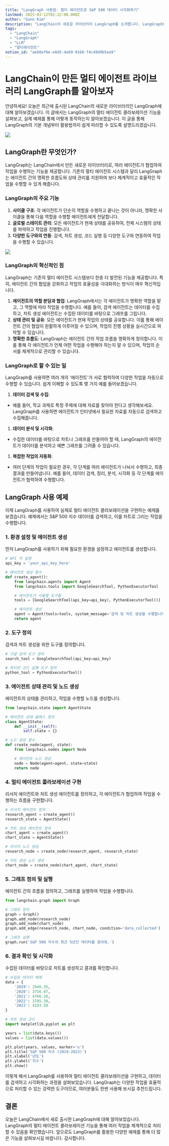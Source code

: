 ```yaml
---
title: "LangGraph 사용법: 멀티 에이전트로 S&P 500 데이터 시각화하기"
lastmod: 2025-03-12T02:22:00.000Z
author: "Gunn Kim"
description: "LangChain의 새로운 라이브러리 LangGraph를 소개합니다. LangGraph를 사용하여 멀티 에이전트 콜라보레이션을 구현하고 S&P 500 지수 데이터를 검색하고 시각화하는 방법을 알아보세요."
tags:
  - "LangChain"
  - "LangGraph"
  - "LLM"
  - "멀티에이전트"
notion_id: "ae60af6e-e8d5-4a69-9168-f4c49d9b5ea9"
---
```


# LangChain이 만든 멀티 에이전트 라이브러리 LangGraph를 알아보자

안녕하세요! 오늘은 최근에 출시된 LangChain의 새로운 라이브러리인 LangGraph에 대해 알아보겠습니다. 이 글에서는 LangGraph의 멀티 에이전트 콜라보레이션 기능을 살펴보고, 실제 예제를 통해 어떻게 동작하는지 알아보겠습니다. 이 글을 통해 LangGraph의 기본 개념부터 활용법까지 쉽게 따라할 수 있도록 설명드리겠습니다.

![](https://prod-files-secure.s3.us-west-2.amazonaws.com/94f51666-273a-443d-bf89-42827b5b6876/fed4ecbe-e2cc-4b1a-8639-2644d21b4c37/Untitled.png?X-Amz-Algorithm=AWS4-HMAC-SHA256&X-Amz-Content-Sha256=UNSIGNED-PAYLOAD&X-Amz-Credential=ASIAZI2LB466YUA4TBEW%2F20250314%2Fus-west-2%2Fs3%2Faws4_request&X-Amz-Date=20250314T044737Z&X-Amz-Expires=3600&X-Amz-Security-Token=IQoJb3JpZ2luX2VjEJz%2F%2F%2F%2F%2F%2F%2F%2F%2F%2FwEaCXVzLXdlc3QtMiJIMEYCIQDkUeoi196hcFUCcg2tipkgUunQfwH1FKKOj3Xp3jKdCwIhAOxGPaG5EJvKeI6y9pc%2B7cUBLZ7dnlZ%2F3rXB4Xh5dflKKogECOX%2F%2F%2F%2F%2F%2F%2F%2F%2F%2FwEQABoMNjM3NDIzMTgzODA1IgwKavaeSytQ4wwzzIsq3AM6kqHOj94WQLLlXULgkAniFgiXjiXGHPJAPb5P%2F4DBBqBLfDvoBjPBJ4TyUwKlGL4xLbUnCJT6DdqlF8YBgnqfsCqvlSuGHlVBDwrHHhxfgxZ1x1ObwEMqgPvgAun%2FONqO8jknuXcNT9UnbZYu858VRV5Hqaa4ffD1f3MYtPhJj7fbE5kTTF%2Fw%2Fuhj52nwu1VrTH%2B0vQngQvgSv3WNSdqsMj0c2S6IoJ8dwsmQGUmQbobxsPUSYcqfUxP6BdHGSOQhOylHqtlZnlqxI5uKMu6ScLNVJu35isoeFNX6OLQEEY6OZKNiOChSnI6skCAAjGR8alruUl4O3PZLYvidRTmnIN4flsvQDI9JGyhhleK2nVBm0r2l5roS255YQDdW%2B4J0nRyCEYVJaFWNF%2Bppmd2%2BTmLLuYV70mNK7CYxSbnRM2SBiBqUYVL00Kxxs3cKVENsB2jzVyQd8lz2BeAcEjdD3vVsCU21Lc9Un45ucHSXAcSXz565mJOIF57haZEjuL0ntRfmFmlP0zPL9I94dzpc8bddl7YtRE2COBOJCoK%2FrpP3sZ36%2BnrZaGdI14oxIqAP0hs3PSkbVdYFuI1YTB3TCAs4VSjVp5EKEWoaArVTfT0VlwiGRV7%2FRN5ChTDezM6%2BBjqkAR9Rk9xghXCPdzumXXKJrcscVnZkFyszrMYNvkXcek6ar%2F2nwfNS7wSad1VMypWxH2s%2B%2FoL3saf0jfZFz1hP2Y4m3B6QlBPDaCDHRNLwO%2BOBCNEnHhvrmHX9WsOD5VRFGa%2BQ2xWa5%2BOFNm3n7qy62UpgpKaPUM00yd%2FPfoHQQdjyJ3TjWcoPajNS0CAorFuI3N%2FhFYCORx4TZklkISHRYHZdNpT4&X-Amz-Signature=1dc7ac4d7951f53017382f6a940dad5bf8af8dc76bacfca500f76ea0e551ed67&X-Amz-SignedHeaders=host&x-id=GetObject)

## LangGraph란 무엇인가?

LangGraph는 LangChain에서 만든 새로운 라이브러리로, 여러 에이전트가 협업하여 작업을 수행하는 기능을 제공합니다. 기존의 멀티 에이전트 시스템과 달리 LangGraph는 에이전트 간의 명확한 흐름도와 상태 관리를 지원하여 보다 체계적이고 효율적인 작업을 수행할 수 있게 해줍니다.

### LangGraph의 주요 기능

1. **사이클 구조**: 각 에이전트가 단순히 역할을 수행하고 끝나는 것이 아니라, 명확한 사이클을 통해 다음 역할을 수행할 에이전트에게 전달합니다.
1. **글로벌 스테이트 관리**: 모든 에이전트가 현재 상태를 공유하여, 전체 시스템의 상태를 파악하고 작업을 진행합니다.
1. **다양한 도구와의 연동**: 검색, 차트 생성, 코드 실행 등 다양한 도구와 연동하여 작업을 수행할 수 있습니다.

![](https://prod-files-secure.s3.us-west-2.amazonaws.com/94f51666-273a-443d-bf89-42827b5b6876/d3ebb614-4ce4-4676-b5eb-de8883f890c6/Untitled.png?X-Amz-Algorithm=AWS4-HMAC-SHA256&X-Amz-Content-Sha256=UNSIGNED-PAYLOAD&X-Amz-Credential=ASIAZI2LB466YUA4TBEW%2F20250314%2Fus-west-2%2Fs3%2Faws4_request&X-Amz-Date=20250314T044737Z&X-Amz-Expires=3600&X-Amz-Security-Token=IQoJb3JpZ2luX2VjEJz%2F%2F%2F%2F%2F%2F%2F%2F%2F%2FwEaCXVzLXdlc3QtMiJIMEYCIQDkUeoi196hcFUCcg2tipkgUunQfwH1FKKOj3Xp3jKdCwIhAOxGPaG5EJvKeI6y9pc%2B7cUBLZ7dnlZ%2F3rXB4Xh5dflKKogECOX%2F%2F%2F%2F%2F%2F%2F%2F%2F%2FwEQABoMNjM3NDIzMTgzODA1IgwKavaeSytQ4wwzzIsq3AM6kqHOj94WQLLlXULgkAniFgiXjiXGHPJAPb5P%2F4DBBqBLfDvoBjPBJ4TyUwKlGL4xLbUnCJT6DdqlF8YBgnqfsCqvlSuGHlVBDwrHHhxfgxZ1x1ObwEMqgPvgAun%2FONqO8jknuXcNT9UnbZYu858VRV5Hqaa4ffD1f3MYtPhJj7fbE5kTTF%2Fw%2Fuhj52nwu1VrTH%2B0vQngQvgSv3WNSdqsMj0c2S6IoJ8dwsmQGUmQbobxsPUSYcqfUxP6BdHGSOQhOylHqtlZnlqxI5uKMu6ScLNVJu35isoeFNX6OLQEEY6OZKNiOChSnI6skCAAjGR8alruUl4O3PZLYvidRTmnIN4flsvQDI9JGyhhleK2nVBm0r2l5roS255YQDdW%2B4J0nRyCEYVJaFWNF%2Bppmd2%2BTmLLuYV70mNK7CYxSbnRM2SBiBqUYVL00Kxxs3cKVENsB2jzVyQd8lz2BeAcEjdD3vVsCU21Lc9Un45ucHSXAcSXz565mJOIF57haZEjuL0ntRfmFmlP0zPL9I94dzpc8bddl7YtRE2COBOJCoK%2FrpP3sZ36%2BnrZaGdI14oxIqAP0hs3PSkbVdYFuI1YTB3TCAs4VSjVp5EKEWoaArVTfT0VlwiGRV7%2FRN5ChTDezM6%2BBjqkAR9Rk9xghXCPdzumXXKJrcscVnZkFyszrMYNvkXcek6ar%2F2nwfNS7wSad1VMypWxH2s%2B%2FoL3saf0jfZFz1hP2Y4m3B6QlBPDaCDHRNLwO%2BOBCNEnHhvrmHX9WsOD5VRFGa%2BQ2xWa5%2BOFNm3n7qy62UpgpKaPUM00yd%2FPfoHQQdjyJ3TjWcoPajNS0CAorFuI3N%2FhFYCORx4TZklkISHRYHZdNpT4&X-Amz-Signature=9f3ea8a538a49f9084f82c47cc1b342981a602e30045f598d556763a484f0dcf&X-Amz-SignedHeaders=host&x-id=GetObject)


### LangGraph의 혁신적인 점

LangGraph는 기존의 멀티 에이전트 시스템보다 한층 더 발전된 기능을 제공합니다. 특히, 에이전트 간의 협업을 강화하고 작업의 효율성을 극대화하는 방식이 매우 혁신적입니다.

1. **에이전트의 역할 분담과 협업**: LangGraph에서는 각 에이전트가 명확한 역할을 맡고, 그 역할에 따라 작업을 수행합니다. 예를 들어, 검색 에이전트는 데이터를 수집하고, 차트 생성 에이전트는 수집된 데이터를 바탕으로 그래프를 그립니다.
1. **상태 관리 및 공유**: 모든 에이전트가 현재 작업의 상태를 공유합니다. 이를 통해 에이전트 간의 협업이 원활하게 이루어질 수 있으며, 작업의 진행 상황을 실시간으로 파악할 수 있습니다.
1. **명확한 흐름도**: LangGraph는 에이전트 간의 작업 흐름을 명확하게 정의합니다. 이를 통해 각 에이전트가 언제 어떤 작업을 수행해야 하는지 알 수 있으며, 작업의 순서를 체계적으로 관리할 수 있습니다.

### LangGraph로 할 수 있는 일

LangGraph를 사용하면 여러 개의 '에이전트'가 서로 협력하여 다양한 작업을 자동으로 수행할 수 있습니다. 쉽게 이해할 수 있도록 몇 가지 예를 들어보겠습니다.

1. **데이터 검색 및 수집**:
- 예를 들어, 학교 과제로 특정 주제에 대해 자료를 찾아야 한다고 생각해보세요. LangGraph를 사용하면 에이전트가 인터넷에서 필요한 자료를 자동으로 검색하고 수집해줍니다.
1. **데이터 분석 및 시각화**:
- 수집한 데이터를 바탕으로 차트나 그래프를 만들어야 할 때, LangGraph의 에이전트가 데이터를 분석하고 예쁜 그래프를 그려줄 수 있습니다.
1. **복잡한 작업의 자동화**:
- 여러 단계의 작업이 필요한 경우, 각 단계를 여러 에이전트가 나눠서 수행하고, 최종 결과를 만들어냅니다. 예를 들어, 데이터 검색, 정리, 분석, 시각화 등 각 단계를 에이전트가 협력하여 수행합니다.

## LangGraph 사용 예제

이제 LangGraph를 사용하여 실제로 멀티 에이전트 콜라보레이션을 구현하는 예제를 보겠습니다. 예제에서는 S&P 500 지수 데이터를 검색하고, 이를 차트로 그리는 작업을 수행합니다.

### 1. 환경 설정 및 에이전트 생성

먼저 LangGraph를 사용하기 위해 필요한 환경을 설정하고 에이전트를 생성합니다.

```python
# API 키 설정
api_key = 'your_api_key_here'

# 에이전트 생성 함수
def create_agent():
    from langchain.agents import Agent
    from langchain.tools import GoogleSearchTool, PythonExecutorTool

    # 에이전트가 사용할 도구들
    tools = [GoogleSearchTool(api_key=api_key), PythonExecutorTool()]

    # 에이전트 생성
    agent = Agent(tools=tools, system_message='검색 및 차트 생성을 수행합니다.')
    return agent

```

### 2. 도구 정의

검색과 차트 생성을 위한 도구를 정의합니다.

```python
# 구글 검색 도구 정의
search_tool = GoogleSearchTool(api_key=api_key)

# 파이썬 코드 실행 도구 정의
python_tool = PythonExecutorTool()

```

### 3. 에이전트 상태 관리 및 노드 생성

에이전트의 상태를 관리하고, 작업을 수행할 노드를 생성합니다.

```python
from langchain.state import AgentState

# 에이전트 상태 클래스 정의
class AgentState:
    def __init__(self):
        self.state = {}

# 노드 생성 함수
def create_node(agent, state):
    from langchain.nodes import Node

    # 에이전트 노드 생성
    node = Node(agent=agent, state=state)
    return node

```

### 4. 멀티 에이전트 콜라보레이션 구현

리서치 에이전트와 차트 생성 에이전트를 정의하고, 각 에이전트가 협업하여 작업을 수행하는 흐름을 구현합니다.

```python
# 리서치 에이전트 정의
research_agent = create_agent()
research_state = AgentState()

# 차트 생성 에이전트 정의
chart_agent = create_agent()
chart_state = AgentState()

# 리서치 노드 생성
research_node = create_node(research_agent, research_state)

# 차트 생성 노드 생성
chart_node = create_node(chart_agent, chart_state)

```

### 5. 그래프 정의 및 실행

에이전트 간의 흐름을 정의하고, 그래프를 실행하여 작업을 수행합니다.

```python
from langchain.graph import Graph

# 그래프 정의
graph = Graph()
graph.add_node(research_node)
graph.add_node(chart_node)
graph.add_edge(research_node, chart_node, condition='data_collected')

# 그래프 실행
graph.run('S&P 500 지수의 최근 5년간 데이터를 찾아줘.')

```

### 6. 결과 확인 및 시각화

수집된 데이터를 바탕으로 차트를 생성하고 결과를 확인합니다.

```python
# 수집된 데이터 예제
data = {
    '2019': 2946.35,
    '2020': 3756.07,
    '2021': 4766.18,
    '2022': 3785.38,
    '2023': 4193.50
}

# 차트 생성 코드
import matplotlib.pyplot as plt

years = list(data.keys())
values = list(data.values())

plt.plot(years, values, marker='o')
plt.title('S&P 500 지수 (2019-2023)')
plt.xlabel('년도')
plt.ylabel('지수')
plt.show()

```

이렇게 해서 LangGraph를 사용하여 멀티 에이전트 콜라보레이션을 구현하고, 데이터를 검색하고 시각화하는 과정을 살펴보았습니다. LangGraph는 다양한 작업을 효율적으로 처리할 수 있는 강력한 도구이므로, 여러분들도 한번 사용해 보시길 추천드립니다.

## 결론

오늘은 LangChain에서 새로 출시한 LangGraph에 대해 알아보았습니다. LangGraph의 멀티 에이전트 콜라보레이션 기능을 통해 여러 작업을 체계적으로 처리할 수 있음을 확인했습니다. 앞으로도 LangGraph를 활용한 다양한 예제를 통해 더 많은 기능을 살펴보시길 바랍니다. 감사합니다.

